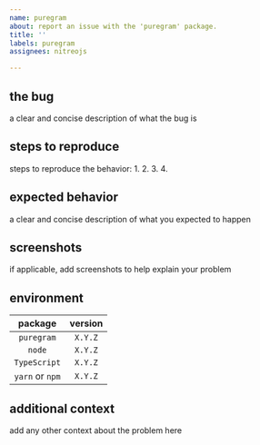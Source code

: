 ```yaml
---
name: puregram
about: report an issue with the 'puregram' package.
title: ''
labels: puregram
assignees: nitreojs

---
```


## the bug
a clear and concise description of what the bug is

## steps to reproduce
steps to reproduce the behavior:
1.
2.
3.
4.

## expected behavior
a clear and concise description of what you expected to happen

## screenshots
if applicable, add screenshots to help explain your problem

## environment
| package         | version |
| :-----------:   | :-----: |
| `puregram`      | `X.Y.Z` |
| `node`          | `X.Y.Z` |
| `TypeScript`    | `X.Y.Z` |
| `yarn` or `npm` | `X.Y.Z` |

## additional context
add any other context about the problem here
